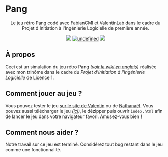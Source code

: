 Pang 
======================
<p align="center">Le jeu rétro Pang codé avec FabianCMI et ValentinLab dans le cadre du Projet d'Initiation à l'Ingénierie Logicielle de première année.</p>

<p align="center">
	  <img src="https://img.shields.io/badge/built%20with-js-brightgreen.svg">
	  <a href="https://github.com/nathanaelhoun/Pang/graphs/contributors"><img alt="undefined" src="https://img.shields.io/github/contributors/nathanaelhoun/Pang.svg?colorB=blue&style=flat"></a>
	  <a href="https://github.com/nathanaelhoun/Pang/blob/master/LICENSE"><img src="https://img.shields.io/github/license/nathanaelhoun/Pang.svg?style=flat"></a>
</p>

## À propos
Ceci est un simulation du jeu rétro Pang *([voir le wiki en anglais](https://en.wikipedia.org/wiki/Pang_(video_game)))* réalisée avec mon trinôme dans le cadre du *Projet d'Initiation à l'Ingénierie Logicielle* de Licence 1.

## Comment jouer au jeu ?
Vous pouvez tester le jeu [sur le site de Valentin](https://www.valentin-perignon.fr/data/projects/pang/) ou de [Nathanaël](https://nathanaelhoun.fr/projects/pang/).
Vous pouvez aussi télécharger le jeu *([ici](https://github.com/nathanaelhoun/Pang/archive/master.zip))*, le dézipper puis ouvrir `index.html` afin de lancer le jeu dans votre navigateur favori. Amusez-vous bien !

## Comment nous aider ?
Notre travail sur ce jeu est terminé. Considérez tout bug restant dans le jeu comme une fonctionnalité.
